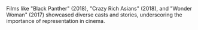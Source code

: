 Films like "Black Panther" (2018), "Crazy Rich Asians" (2018), and "Wonder Woman" (2017) showcased diverse casts and stories, underscoring the importance of representation in cinema.
